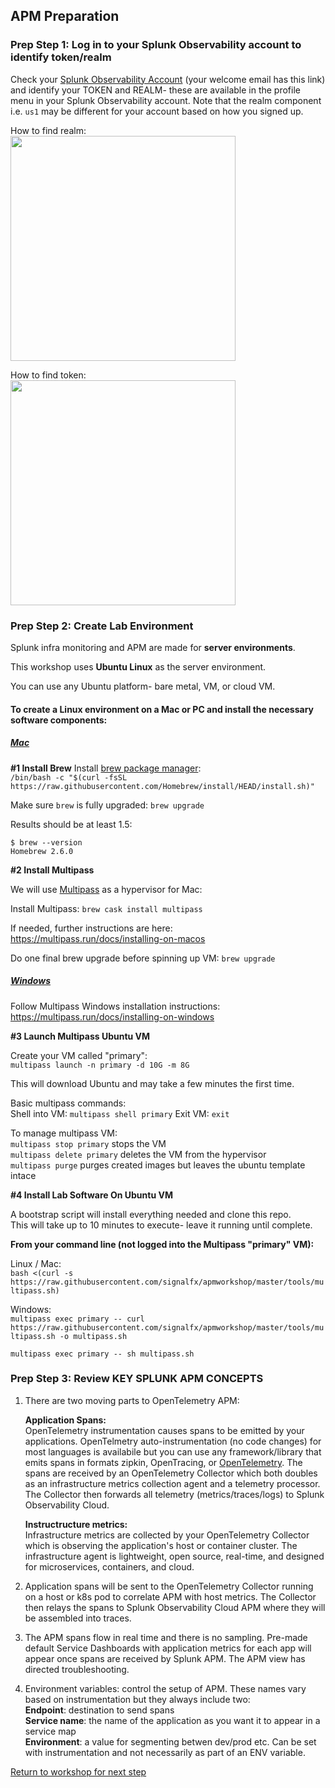 ## APM Preparation

### Prep Step 1: Log in to your Splunk Observability account to identify token/realm  

Check your [Splunk Observability Account](https://app.us1.signalfx.com/o11y/#/home) (your welcome email has this link) and identify your TOKEN and REALM- these are available in the profile menu in your Splunk Observability account. Note that the realm component i.e. `us1` may be different for your account based on how you signed up.

How to find realm:  
<img src="../../../assets/org.png" width="360" />  

How to find token:  
<img src="../../../assets/token.png" width="360" />  


### Prep Step 2: Create Lab Environment  

Splunk infra monitoring and APM are made for **server environments**.    

This workshop uses **Ubuntu Linux** as the server environment.  

You can use any Ubuntu platform- bare metal, VM, or cloud VM.

#### To create a Linux environment on a Mac or PC and install the necessary software components:

##### <ins>Mac</ins>

**#1 Install Brew**
Install [brew package manager](https://brew.sh):  
`/bin/bash -c "$(curl -fsSL https://raw.githubusercontent.com/Homebrew/install/HEAD/install.sh)"` 

Make sure `brew` is fully upgraded: `brew upgrade`

Results should be at least 1.5:
```
$ brew --version
Homebrew 2.6.0
```

**#2 Install Multipass**

We will use [Multipass](https://multipass.run) as a hypervisor for Mac: 

Install Multipass: `brew cask install multipass`

If needed, further instructions are here: https://multipass.run/docs/installing-on-macos

Do one final brew upgrade before spinning up VM: `brew upgrade`

##### <ins>Windows</ins>

Follow Multipass Windows installation instructions: https://multipass.run/docs/installing-on-windows

**#3 Launch Multipass Ubuntu VM**

Create your VM called "primary":  
`multipass launch -n primary -d 10G -m 8G`

This will download Ubuntu and may take a few minutes the first time.

Basic multipass commands:  
Shell into VM: `multipass shell primary`
Exit VM: `exit`

To manage multipass VM:  
`multipass stop primary` stops the VM  
`multipass delete primary` deletes the VM from the hypervisor  
`multipass purge` purges created images but leaves the ubuntu template intace  

**#4 Install Lab Software On Ubuntu VM**

A bootstrap script will install everything needed and clone this repo.  
This will take up to 10 minutes to execute- leave it running until complete.  

**From your command line (not logged into the Multipass "primary" VM):**  

Linux / Mac:  
`bash <(curl -s https://raw.githubusercontent.com/signalfx/apmworkshop/master/tools/multipass.sh)`

Windows:  
`multipass exec primary -- curl https://raw.githubusercontent.com/signalfx/apmworkshop/master/tools/multipass.sh -o multipass.sh`  

`multipass exec primary -- sh multipass.sh`

### Prep Step 3: Review KEY SPLUNK APM CONCEPTS

1. There are two moving parts to OpenTelemetry APM:   
 
   **Application Spans:**  
   OpenTelemetry instrumentation causes spans to be emitted by your applications. OpenTelmetry auto-instrumentation (no code changes) for most languages is availabile but you can use any framework/library that emits spans in formats zipkin, OpenTracing, or [OpenTelemetry](https://opentelemtry.io). The spans are received by an OpenTelemetry Collector which both doubles as an infrastructure metrics collection agent and a telemetry processor. The Collector then forwards all telemetry (metrics/traces/logs) to Splunk Observability Cloud.  
    
   **Instructructure metrics:**  
   Infrastructure metrics are collected by your OpenTelemetry Collector which is observing the application's host or container cluster. The infrastructure agent is lightweight, open source, real-time, and designed for microservices, containers, and cloud.  

2. Application spans will be sent to the OpenTelemetry Collector running on a host or k8s pod to correlate APM with host metrics. The Collector then relays the spans to Splunk Observability Cloud APM where they will be assembled into traces.  

3. The APM spans flow in real time and there is no sampling. Pre-made default Service Dashboards with application metrics for each app will appear once spans are received by Splunk APM. The APM view has directed troubleshooting.  

4. Environment variables: control the setup of APM. These names vary based on instrumentation but they always include two:  
**Endpoint**: destination to send spans  
**Service name**: the name of the application as you want it to appear in a service map  
**Environment**: a value for segmenting betwen dev/prod etc. Can be set with instrumentation and not necessarily as part of an ENV variable.

[Return to workshop for next step](../README.md)
